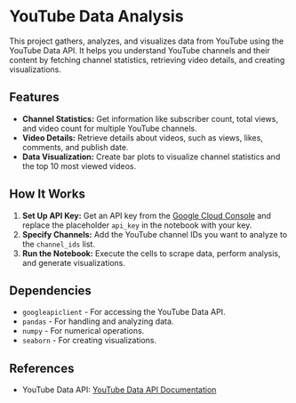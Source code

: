 # YouTube Data Analysis


This project gathers, analyzes, and visualizes data from YouTube using the YouTube Data API. It helps you understand YouTube channels and their content by fetching channel statistics, retrieving video details, and creating visualizations.

## Features

- **Channel Statistics:** Get information like subscriber count, total views, and video count for multiple YouTube channels.
- **Video Details:** Retrieve details about videos, such as views, likes, comments, and publish date.
- **Data Visualization:** Create bar plots to visualize channel statistics and the top 10 most viewed videos.

## How It Works

1. **Set Up API Key:** Get an API key from the [Google Cloud Console](https://console.cloud.google.com/) and replace the placeholder `api_key` in the notebook with your key.
2. **Specify Channels:** Add the YouTube channel IDs you want to analyze to the `channel_ids` list.
3. **Run the Notebook:** Execute the cells to scrape data, perform analysis, and generate visualizations.

## Dependencies

- `googleapiclient` - For accessing the YouTube Data API.
- `pandas` - For handling and analyzing data.
- `numpy` - For numerical operations.
- `seaborn` - For creating visualizations.

## References

- YouTube Data API: [YouTube Data API Documentation](https://developers.google.com/youtube/v3/docs)
